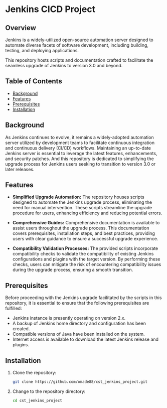 # Jenkins CICD Project


## Overview

Jenkins is a widely-utilized open-source automation server designed to automate diverse facets of software development, including building, testing, and deploying applications.

This repository hosts scripts and documentation crafted to facilitate the seamless upgrade of Jenkins to version 3.0 and beyond.

## Table of Contents

- [Background](#background)
- [Features](#features)
- [Prerequisites](#prerequisites)
- [Installation](#installation)


## Background

As Jenkins continues to evolve, it remains a widely-adopted automation server utilized by development teams to facilitate continuous integration and continuous delivery (CI/CD) workflows. Maintaining an up-to-date Jenkins server is essential to leverage the latest features, enhancements, and security patches. And this repository is dedicated to simplifying the upgrade process for Jenkins users seeking to transition to version 3.0 or later releases.

## Features

- **Simplified Upgrade Automation:** The repository houses scripts designed to automate the Jenkins upgrade process, eliminating the need for manual intervention. These scripts streamline the upgrade procedure for users, enhancing efficiency and reducing potential errors.

- **Comprehensive Guides:** Comprehensive documentation is available to assist users throughout the upgrade process. This documentation covers prerequisites, installation steps, and best practices, providing users with clear guidance to ensure a successful upgrade experience.

- **Compatibility Validation Processes:** The provided scripts incorporate compatibility checks to validate the compatibility of existing Jenkins configurations and plugins with the target version. By performing these checks, users can mitigate the risk of encountering compatibility issues during the upgrade process, ensuring a smooth transition.

## Prerequisites

Before proceeding with the Jenkins upgrade facilitated by the scripts in this repository, it is essential to ensure that the following prerequisites are fulfilled:

- Jenkins instance is presently operating on version 2.x.
- A backup of Jenkins home directory and configuration has been created.
- Compatible versions of Java have been installed on the system.
- Internet access is available to download the latest Jenkins release and plugins.

## Installation

1. Clone the repository:

   ```bash
   git clone https://github.com/omade88/cst_jenkins_project.git
   ```

2. Change to the repository directory:

   ```bash
   cd cst_jenkins_project
   ```
